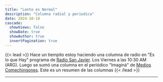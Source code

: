 ```yaml
---
title: "Lento es Normal"
description: "Columna radial y periodica" 
date: 2024-10-10
cascade:
  showViews: false
  showDate: true
  showAuthor: true
  invertPagination: true
---
```

{{< lead >}}
Hace un tiempito estoy haciendo  una columna de radio en "Es lo que Hay" programa de [Radio San Javier](https://https://radiosanjavier.com/). Los Viernes a las 10:30 AM (ARG).
Luego se sumó una columna en el periódico "Imaginá" de [Medios Comechingones](https://comechingones.com.ar/v2/).
Este es un resumen de las columnas
{{< /lead >}}

---
